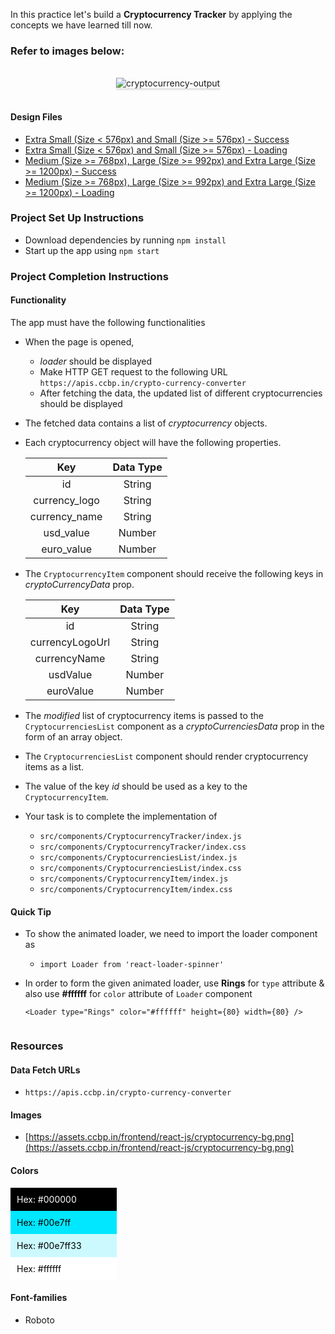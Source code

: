 In this practice let's build a **Cryptocurrency Tracker** by applying the concepts we have learned till now.

### Refer to images below:

<br/>
<div style="text-align: center;">
    <img src="https://assets.ccbp.in/frontend/content/react-js/cryptocurrency-tracker-output.gif" alt="cryptocurrency-output" style="max-width:70%;box-shadow:0 2.8px 2.2px rgba(0, 0, 0, 0.12)">
</div>
<br/>

#### Design Files

- [Extra Small (Size < 576px) and Small (Size >= 576px) - Success](https://assets.ccbp.in/frontend/content/react-js/cryptocurrency-sm-success-output.png)
- [Extra Small (Size < 576px) and Small (Size >= 576px) - Loading](https://assets.ccbp.in/frontend/content/react-js/cryptocurrency-sm-loading-output.png)
- [Medium (Size >= 768px), Large (Size >= 992px) and Extra Large (Size >= 1200px) - Success](https://assets.ccbp.in/frontend/content/react-js/cryptocurrency-lg-success-output.png)
- [Medium (Size >= 768px), Large (Size >= 992px) and Extra Large (Size >= 1200px) - Loading](https://assets.ccbp.in/frontend/content/react-js/cryptocurrency-lg-loading-output.png)

### Project Set Up Instructions

- Download dependencies by running `npm install`
- Start up the app using `npm start`

### Project Completion Instructions

#### Functionality

The app must have the following functionalities

- When the page is opened,

  - _loader_ should be displayed
  - Make HTTP GET request to the following URL `https://apis.ccbp.in/crypto-currency-converter`
  - After fetching the data, the updated list of different cryptocurrencies should be displayed

- The fetched data contains a list of _cryptocurrency_ objects.
- Each cryptocurrency object will have the following properties.

  |      Key      | Data Type |
  | :-----------: | :-------: |
  |      id       |  String   |
  | currency_logo |  String   |
  | currency_name |  String   |
  |   usd_value   |  Number   |
  |  euro_value   |  Number   |

- The `CryptocurrencyItem` component should receive the following keys in _cryptoCurrencyData_ prop.

  |       Key       | Data Type |
  | :-------------: | :-------: |
  |       id        |  String   |
  | currencyLogoUrl |  String   |
  |  currencyName   |  String   |
  |    usdValue     |  Number   |
  |    euroValue    |  Number   |

- The _modified_ list of cryptocurrency items is passed to the `CryptocurrenciesList` component as a _cryptoCurrenciesData_ prop in the form of an array object.
- The `CryptocurrenciesList` component should render cryptocurrency items as a list.
- The value of the key _id_ should be used as a key to the `CryptocurrencyItem`.

- Your task is to complete the implementation of
  - `src/components/CryptocurrencyTracker/index.js`
  - `src/components/CryptocurrencyTracker/index.css`
  - `src/components/CryptocurrenciesList/index.js`
  - `src/components/CryptocurrenciesList/index.css`
  - `src/components/CryptocurrencyItem/index.js`
  - `src/components/CryptocurrencyItem/index.css`

#### Quick Tip

- To show the animated loader, we need to import the loader component as
  - `import Loader from 'react-loader-spinner'`
- In order to form the given animated loader, use **Rings** for `type` attribute & also use **#ffffff** for `color` attribute of `Loader` component

  ```
  <Loader type="Rings" color="#ffffff" height={80} width={80} />
  ```

   ```

### Resources

#### Data Fetch URLs

- `https://apis.ccbp.in/crypto-currency-converter`

#### Images

- [https://assets.ccbp.in/frontend/react-js/cryptocurrency-bg.png](https://assets.ccbp.in/frontend/react-js/cryptocurrency-bg.png)

#### Colors

<div style="background-color: #000000; width: 150px; padding: 10px; color: white">Hex: #000000</div>
<div style="background-color: #00e7ff; width: 150px; padding: 10px; color: black">Hex: #00e7ff</div>
<div style="background-color: #00e7ff33; width: 150px; padding: 10px; color: black">Hex: #00e7ff33</div>
<div style="background-color: #ffffff; width: 150px; padding: 10px; color: black">Hex: #ffffff</div>

#### Font-families

- Roboto

